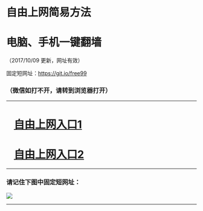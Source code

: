﻿# 自由上网简易方法

# 电脑、手机一键翻墙

（2017/10/09 更新，网址有效）

固定短网址：https://git.io/free99

### （微信如打不开，请转到浏览器打开）


***





# &nbsp;&nbsp; <a href="http://ft1156529731.fwq-tz-1001.info/fwqtz01.html?t=100900119585 " target="_blank">自由上网入口1</a>
# &nbsp;&nbsp; <a href="http://ft2589416512.fwq-tz-1002.info/fwqtz02.html?t=100900114802 " target="_blank">自由上网入口2</a>
***

### 请记住下图中固定短网址：

<img src="https://s3-us-west-2.amazonaws.com/fwq-1001/yjfq-20170905okok.png" /> 


***

